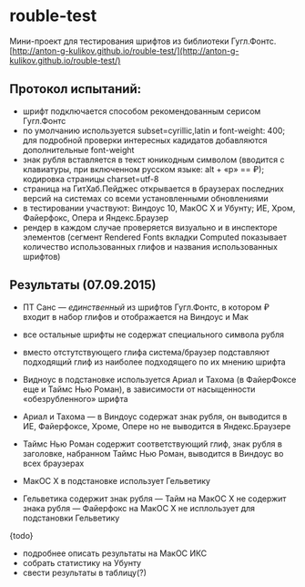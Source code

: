 # rouble-test
Мини-проект для тестирования шрифтов из библиотеки Гугл.Фонтс.
[http://anton-g-kulikov.github.io/rouble-test/](http://anton-g-kulikov.github.io/rouble-test/)

## Протокол испытаний:
- шрифт подключается способом рекомендованным серисом Гугл.Фонтс
- по умолчанию используется subset=cyrillic,latin и font-weight: 400; для подробной проверки интересных кадидатов добавляются дополнительные font-weight
- знак рубля вставляется в текст юникодным символом (вводится с клавиатуры, при включенном русском языке: alt + «р» == ₽); кодировка страницы charset=utf-8
- страница на ГитХаб.Пейджес открывается в браузерах последних версий на системах со всеми установленными обновлениями
- в тестировании участвуют: Виндоус 10, МакОС Х и Убунту; ИЕ, Хром, Файерфокс, Опера и Яндекс.Браузер
- рендер в каждом случае проверяется визуально и в инспекторе элементов (сегмент Rendered Fonts вкладки Computed показывает количество использованных глифов и названия использованных шрифтов)

## Результаты (07.09.2015)
- ПТ Санс — _единственный_ из шрифтов Гугл.Фонтс, в котором ₽ входит в набор глифов и отображается на Виндоус и Мак

- все остальные шрифты не содержат специального символа рубля
- вместо отстутствующего глифа система/браузер подставляют подходящий глиф из наиболее подходящего по их мнению шрифта

- Видноус в подстановке используется Ариал и Тахома (в ФайерФоксе еще и Таймс Нью Роман), в зависимости от насыщенности «обезрубленного» шрифта
- Ариал и Тахома — в Виндоус содержат знак рубля, он выводится в ИЕ, Файерфоксе, Хроме, Опере но не выводится в Яндекс.Браузере
- Таймс Нью Роман содержит соответствующий глиф, знак рубля в заголовке, набранном Таймс Нью Роман, выводится в Виндоус во всех браузерах

- МакОС Х в подстановке использует Гельветику
- Гельветика содержит знак рубля
— Тайм на МакОС Х не содержит знака рубля
— Файерфокс на МакОС Х не исплользует для подстановки Гельветику

{todo}
- подробнее описать результаты на МакОС ИКС
- собрать статистику на Убунту
- свести результаты в таблицу(?)